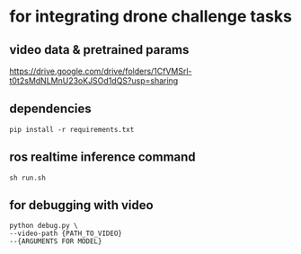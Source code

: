 # for integrating drone challenge tasks

## video data & pretrained params
https://drive.google.com/drive/folders/1CfVMSrl-t0t2sMdNLMnU23oKJSOd1dQS?usp=sharing

## dependencies
``` commandline
pip install -r requirements.txt
```

## ros realtime inference command
``` shell
sh run.sh
```

## for debugging with video
```shell
python debug.py \
--video-path {PATH_TO_VIDEO}
--{ARGUMENTS FOR MODEL}
```
